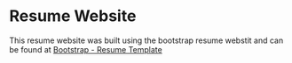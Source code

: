 # Resume Website
This resume website was built using the bootstrap resume webstit and can be found at [ Bootstrap - Resume Template](https://startbootstrap.com/template-overviews/resume/)